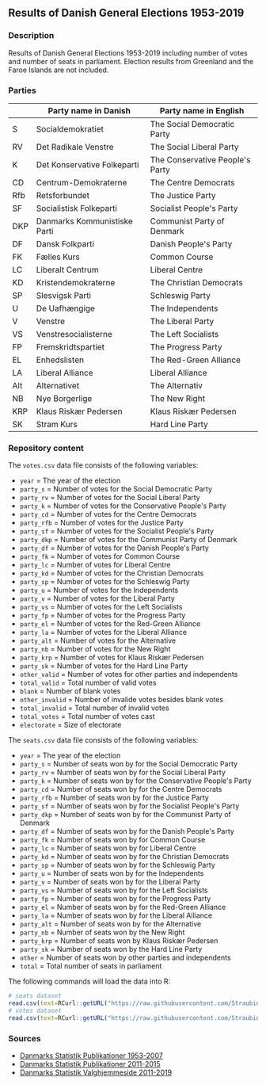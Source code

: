 Results of Danish General Elections 1953-2019
---

### Description

Results of Danish General Elections 1953-2019 including number of votes and number of seats in parliament. Election results from Greenland and the Faroe Islands are not included.

### Parties

|       | Party name in Danish         | Party name in English |
| ----- | ---------------------------- | --------------------------------- |
| S     | Socialdemokratiet            | The Social Democratic Party |
| RV    | Det Radikale Venstre         | The Social Liberal Party |
| K     | Det Konservative Folkeparti  | The Conservative People's Party |
| CD    | Centrum-Demokraterne         | The Centre Democrats |
| Rfb   | Retsforbundet                | The Justice Party |
| SF    | Socialistisk Folkeparti      | Socialist People's Party |
| DKP   | Danmarks Kommunistiske Parti | Communist Party of Denmark |
| DF    | Dansk Folkparti              | Danish People's Party |
| FK    | Fælles Kurs                  | Common Course |
| LC    | Liberalt Centrum             | Liberal Centre |
| KD    | Kristendemokraterne          | The Christian Democrats |
| SP    | Slesvigsk Parti              | Schleswig Party |
| U     | De Uafhængige                | The Independents |
| V     | Venstre                      | The Liberal Party |
| VS    | Venstresocialisterne         | The Left Socialists |
| FP    | Fremskridtspartiet           | The Progress Party |
| EL    | Enhedslisten                 | The Red-Green Alliance |
| LA    | Liberal Alliance             | Liberal Alliance |
| Alt   | Alternativet                 | The Alternativ |
| NB    | Nye Borgerlige               | The New Right |
| KRP   | Klaus Riskær Pedersen        | Klaus Riskær Pedersen |
| SK    | Stram Kurs                   | Hard Line Party |


### Repository content

The `votes.csv` data file consists of the following variables:

- `year` = The year of the election
- `party_s` = Number of votes for the Social Democratic Party
- `party_rv` = Number of votes for the Social Liberal Party
- `party_k` = Number of votes for the Conservative People's Party
- `party_cd` = Number of votes for the Centre Democrats
- `party_rfb` = Number of votes for the Justice Party
- `party_sf` = Number of votes for the Socialist People's Party
- `party_dkp` = Number of votes for the Communist Party of Denmark
- `party_df` = Number of votes for the Danish People's Party
- `party_fk` = Number of votes for Common Course
- `party_lc` = Number of votes for Liberal Centre
- `party_kd` = Number of votes for the Christian Democrats
- `party_sp` = Number of votes for the Schleswig Party
- `party_u` = Number of votes for the Independents
- `party_v` = Number of votes for the Liberal Party
- `party_vs` = Number of votes for the Left Socialists
- `party_fp` = Number of votes for the Progress Party 
- `party_el` = Number of votes for the Red-Green Alliance
- `party_la` = Number of votes for the Liberal Alliance
- `party_alt` = Number of votes for the Alternative
- `party_nb` = Number of votes for the New Right
- `party_krp` = Number of votes for Klaus Riskær Pedersen
- `party_sk` = Number of votes for the Hard Line Party
- `other_valid` = Number of votes for other parties and independents
- `total_valid` = Total number of valid votes
- `blank` = Number of blank votes
- `other_invalid` = Number of invalide votes besides blank votes
- `total_invalid` = Total number of invalid votes
- `total_votes` = Total number of votes cast
- `electorate` = Size of electorate

The `seats.csv` data file consists of the following variables:

- `year` = The year of the election
- `party_s` = Number of seats won by for the Social Democratic Party
- `party_rv` = Number of seats won by for the Social Liberal Party
- `party_k` = Number of seats won by for the Conservative People's Party
- `party_cd` = Number of seats won by for the Centre Democrats
- `party_rfb` = Number of seats won by for the Justice Party
- `party_sf` = Number of seats won by for the Socialist People's Party
- `party_dkp` = Number of seats won by for the Communist Party of Denmark
- `party_df` = Number of seats won by for the Danish People's Party
- `party_fk` = Number of seats won by for Common Course
- `party_lc` = Number of seats won by for Liberal Centre
- `party_kd` = Number of seats won by for the Christian Democrats
- `party_sp` = Number of seats won by for the Schleswig Party
- `party_u` = Number of seats won by for the Independents
- `party_v` = Number of seats won by for the Liberal Party
- `party_vs` = Number of seats won by for the Left Socialists
- `party_fp` = Number of seats won by for the Progress Party 
- `party_el` = Number of seats won by for the Red-Green Alliance
- `party_la` = Number of seats won by for the Liberal Alliance
- `party_alt` = Number of seats won by for the Alternative
- `party_nb` = Number of seats won by the New Right
- `party_krp` = Number of seats won by Klaus Riskær Pedersen
- `party_sk` = Number of seats won by the Hard Line Party
- `other` = Number of seats won by other parties and independents
- `total` = Total number of seats in parliament

The following commands will load the data into R:
``` R
# seats dataset
read.csv(text=RCurl::getURL("https://raw.githubusercontent.com/Straubinger/folketingsvalg/master/seats.csv"))
# votes dataset
read.csv(text=RCurl::getURL("https://raw.githubusercontent.com/Straubinger/folketingsvalg/master/votes.csv"))
```

### Sources

- <a href="http://www.dst.dk/da/Statistik/Publikationer/VisPub?pid=1696">Danmarks Statistik Publikationer 1953-2007</a>
- <a href="http://www.dst.dk/da/Statistik/Publikationer/VisPub?pid=1532">Danmarks Statistik Publikationer 2011-2015</a>
- <a href="https://www.dst.dk/valg/index.htm">Danmarks Statistik Valghjemmeside 2011-2019</a>
